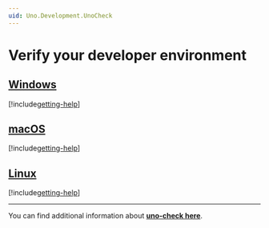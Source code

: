 ```yaml
---
uid: Uno.Development.UnoCheck
---
```


# Verify your developer environment

## [**Windows**](#tab/windows)

[!include[getting-help](use-uno-check-inline-windows-noheader.md)]

## [**macOS**](#tab/macos)

[!include[getting-help](use-uno-check-inline-macos-noheader.md)]

## [**Linux**](#tab/linux)

[!include[getting-help](use-uno-check-inline-linux-noheader.md)]

***

You can find additional information about [**uno-check here**](external/uno.check/doc/using-uno-check.md).
